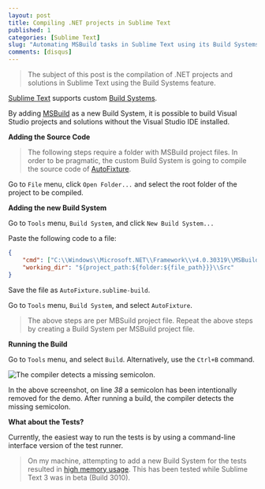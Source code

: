 ```yaml
---
layout: post
title: Compiling .NET projects in Sublime Text 
published: 1
categories: [Sublime Text]
slug: "Automating MSBuild tasks in Sublime Text using its Build Systems feature."
comments: [disqus]
---
```


>The subject of this post is the compilation of .NET projects and solutions in Sublime Text using the Build Systems feature.

[Sublime Text](http://www.sublimetext.com/) supports custom [Build Systems](http://docs.sublimetext.info/en/latest/file_processing/build_systems.html).

By adding [MSBuild](http://msdn.microsoft.com/en-us/library/wea2sca5.aspx) as a new Build System, it is possible to build Visual Studio projects and solutions without the Visual Studio IDE installed.

**Adding the Source Code**

>The following steps require a folder with MSBuild project files. In order to be pragmatic, the custom Build System is going to compile the source code of [AutoFixture](https://github.com/AutoFixture/AutoFixture).

Go to `File` menu, click `Open Folder...` and select the root folder of the project to be compiled.

**Adding the new Build System**

Go to `Tools` menu, `Build System`, and click `New Build System...`

Paste the following code to a file:

```json
{
    "cmd": ["C:\\Windows\\Microsoft.NET\\Framework\\v4.0.30319\\MSBuild.exe", "AutoFixture.sln"],
    "working_dir": "${project_path:${folder:${file_path}}}\\Src"
}
```

Save the file as `AutoFixture.sublime-build`.

Go to `Tools` menu, `Build System`, and select `AutoFixture`.

>The above steps are per MBSuild project file. Repeat the above steps by creating a Build System per MSBuild project file.

**Running the Build**

Go to `Tools` menu, and select `Build`. Alternatively, use the `Ctrl+B` command.

<p><img src="http://farm9.staticflickr.com/8371/8454681575_f36c89b618_o.png" alt="The compiler detects a missing semicolon."/></p>

In the above screenshot, on line *38* a semicolon has been intentionally removed for the demo. After running a build, the compiler detects the missing semicolon.

**What about the Tests?**

Currently, the easiest way to run the tests is by using a command-line interface version of the test runner.

>On my machine, attempting to add a new Build System for the tests resulted in [high memory usage](https://twitter.com/nikosbaxevanis/status/298701966945693696). This has been tested while Sublime Text 3 was in beta (Build 3010).